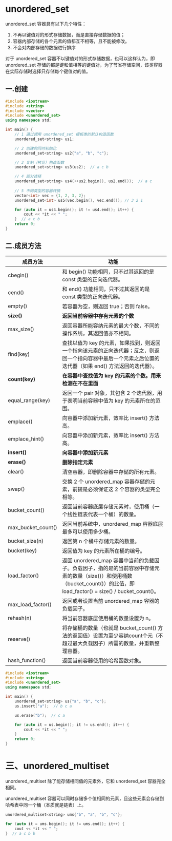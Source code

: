 # unordered_set

unordered_set 容器具有以下几个特性：

1. 不再以键值对的形式存储数据，而是直接存储数据的值；
2. 容器内部存储的各个元素的值都互不相等，且不能被修改。
3. 不会对内部存储的数据进行排序

对于 unordered_set 容器不以键值对的形式存储数据，也可以这样认为，即 unordered_set 存储的都是键和值相等的键值对，为了节省存储空间，该类容器在实际存储时选择只存储每个键值对的值。

## 一.创建

```C++
#include <iostream>
#include <string>
#include <vector>
#include <unordered_set>
using namespace std;

int main() {
    // 1 通过调用 unordered_set 模板类的默认构造函数
    unordered_set<string> us1;

    // 2 创建的同时初始化
    unordered_set<string> us2{"a", "b", "c"};

    // 3 复制（拷贝）构造函数
    unordered_set<string> us3(us2);  // a c b

    // 4 部分选择
    unordered_set<string> us4(++us2.begin(), us2.end());  // a c
  
    // 5 不同类型的容器转换
    vector<int> vec = {1, 2, 3, 2};
    unordered_set<int> us5(vec.begin(), vec.end()); // 3 2 1

    for (auto it = us4.begin(); it != us4.end(); it++) {
        cout << *it << " ";
    }  // a c b
    return 0;
}
```

## 二.成员方法

| 成员方法           | 功能                                                         |
| ------------------ | ------------------------------------------------------------ |
| cbegin()           | 和 begin() 功能相同，只不过其返回的是 const 类型的正向迭代器。 |
| cend()             | 和 end() 功能相同，只不过其返回的是 const 类型的正向迭代器。 |
| empty()            | 若容器为空，则返回 true；否则 false。                        |
| **size()**         | **返回当前容器中存有元素的个数**                             |
| max_size()         | 返回容器所能容纳元素的最大个数，不同的操作系统，其返回值亦不相同。 |
| find(key)          | 查找以值为 key 的元素，如果找到，则返回一个指向该元素的正向迭代器；反之，则返回一个指向容器中最后一个元素之后位置的迭代器（如果 end() 方法返回的迭代器）。 |
| **count(key)**     | **在容器中查找值为 key 的元素的个数。用来检测在不在里面**    |
| equal_range(key)   | 返回一个 pair 对象，其包含 2 个迭代器，用于表明当前容器中值为 key 的元素所在的范围。 |
| emplace()          | 向容器中添加新元素，效率比 insert() 方法高。                 |
| emplace_hint()     | 向容器中添加新元素，效率比 insert() 方法高。                 |
| **insert()**       | **向容器中添加新元素**                                       |
| **erase()**        | **删除指定元素**                                             |
| clear()            | 清空容器，即删除容器中存储的所有元素。                       |
| swap()             | 交换 2 个 unordered_map 容器存储的元素，前提是必须保证这 2 个容器的类型完全相等。 |
| bucket_count()     | 返回当前容器底层存储元素时，使用桶（一个线性链表代表一个桶）的数量。 |
| max_bucket_count() | 返回当前系统中，unordered_map 容器底层最多可以使用多少桶。   |
| bucket_size(n)     | 返回第 n 个桶中存储元素的数量。                              |
| bucket(key)        | 返回值为 key 的元素所在桶的编号。                            |
| load_factor()      | 返回 unordered_map 容器中当前的负载因子。负载因子，指的是的当前容器中存储元素的数量（size()）和使用桶数（bucket_count()）的比值，即 load_factor() = size() / bucket_count()。 |
| max_load_factor()  | 返回或者设置当前 unordered_map 容器的负载因子。              |
| rehash(n)          | 将当前容器底层使用桶的数量设置为 n。                         |
| reserve()          | 将存储桶的数量（也就是 bucket_count() 方法的返回值）设置为至少容纳count个元（不超过最大负载因子）所需的数量，并重新整理容器。 |
| hash_function()    | 返回当前容器使用的哈希函数对象。                             |

```C++
#include <iostream>
#include <string>
#include <unordered_set>
using namespace std;

int main() {
    unordered_set<string> us{"a", "b", "c"};
    us.insert("a");  // b c a

    us.erase("b");  // c a

    for (auto it = us.begin(); it != us.end(); it++) {
        cout << *it << " ";
    }
    return 0;
}
```

# 三、unordered_multiset

unordered_multiset 除了能存储相同值的元素外，它和 unordered_set 容器完全相同。

unordered_multiset 容器可以同时存储多个值相同的元素，且这些元素会存储到哈希表中同一个桶（本质就是链表）上。

```C++
unordered_multiset<string> ums{"b", "a", "b", "c"};

for (auto it = ums.begin(); it != ums.end(); it++) {
    cout << *it << " ";
}  // a c b b
```


